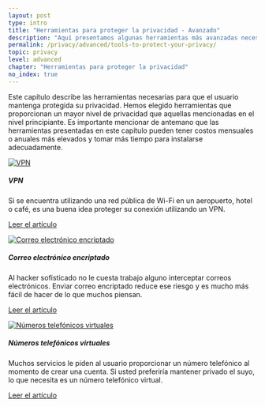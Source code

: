 ```yaml
---
layout: post
type: intro
title: "Herramientas para proteger la privacidad - Avanzado"
description: "Aquí presentamos algunas herramientas más avanzadas necesarias para mejorar su privacidad en línea: VPN, correo cifrado y más."
permalink: /privacy/advanced/tools-to-protect-your-privacy/
topic: privacy
level: advanced
chapter: "Herramientas para proteger la privacidad"
no_index: true
---
```


Este capítulo describe las herramientas necesarias para que el usuario mantenga protegida su privacidad. Hemos elegido herramientas que proporcionan un mayor nivel de privacidad que aquellas mencionadas en el nivel principiante. Es importante mencionar de antemano que las herramientas presentadas en este capítulo pueden tener costos mensuales o anuales más elevados y tomar más tiempo para instalarse adecuadamente.


<div class="row mt-5">
    <div class="col-md-3">
        <a href="{{ site.baseurl }}{% post_url /privacy/advanced/2024-04-02-vpn %}">
            <img src="/assets/post_files/privacy/advanced/tools-to-protect-your-privacy/vpn.svg" alt="VPN" />
        </a>
    </div>
    <div class="col-md-9">
        <h5 class="intro-article-title">VPN</h5>
        <p class="mb-1">
            Si se encuentra utilizando una red pública de Wi-Fi en un aeropuerto, hotel o café, es una buena idea proteger su conexión utilizando un VPN.
        </p>
        <p class="mb-0">
            <a class="font-weight-bold" href="{{ site.baseurl }}{% post_url /privacy/advanced/2024-04-02-vpn %}">Leer el artículo</a>
        </p>
    </div>
</div>

<div class="row mt-5">
    <div class="col-md-3">
        <a href="{{ site.baseurl }}{% post_url /privacy/advanced/2024-04-03-encrypted-email %}">
            <img src="/assets/post_files/privacy/advanced/tools-to-protect-your-privacy/encrypted_mail.svg" alt="Correo electrónico encriptado" />
        </a>
    </div>
    <div class="col-md-9">
        <h5 class="intro-article-title">Correo electrónico encriptado</h5>
        <p class="mb-1">
            Al hacker sofisticado no le cuesta trabajo alguno interceptar correos electrónicos. Enviar correo encriptado reduce ese riesgo y es mucho más fácil de hacer de lo que muchos piensan.
        </p>
        <p class="mb-0">
            <a class="font-weight-bold" href="{{ site.baseurl }}{% post_url /privacy/advanced/2024-04-03-encrypted-email %}">Leer el artículo</a>
        </p>
    </div>
</div>

<div class="row mt-5">
    <div class="col-md-3">
        <a href="{{ site.baseurl }}{% post_url /privacy/advanced/2024-04-04-virtual-phone-number %}">
            <img src="/assets/post_files/privacy/advanced/tools-to-protect-your-privacy/vitual_phone_number.svg" alt="Números telefónicos virtuales" />
        </a>
    </div>
    <div class="col-md-9">
        <h5 class="intro-article-title">Números telefónicos virtuales</h5>
        <p class="mb-1">
            Muchos servicios le piden al usuario proporcionar un número telefónico al momento de crear una cuenta. Si usted preferiría mantener privado el suyo, lo que necesita es un número telefónico virtual.
        </p>
        <p class="mb-0">
            <a class="font-weight-bold" href="{{ site.baseurl }}{% post_url /privacy/advanced/2024-04-04-virtual-phone-number %}">Leer el artículo</a>
        </p>
    </div>
</div>
